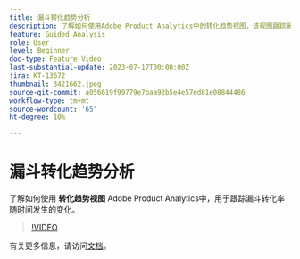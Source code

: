 ```yaml
---
title: 漏斗转化趋势分析
description: 了解如何使用Adobe Product Analytics中的转化趋势视图，该视图跟踪漏斗转化率随时间发生的变化。
feature: Guided Analysis
role: User
level: Beginner
doc-type: Feature Video
last-substantial-update: 2023-07-17T00:00:00Z
jira: KT-13672
thumbnail: 3421662.jpeg
source-git-commit: a056619f99779e7baa92b5e4e57ed81e08844486
workflow-type: tm+mt
source-wordcount: '65'
ht-degree: 10%

---
```



# 漏斗转化趋势分析

了解如何使用 **转化趋势视图** Adobe Product Analytics中，用于跟踪漏斗转化率随时间发生的变化。

>[!VIDEO](https://video.tv.adobe.com/v/3421662/?learn=on)

有关更多信息，请访问[文档](https://experienceleague.adobe.com/docs/analytics-platform/using/guided-analysis/funnel/conversion-trends.html)。
